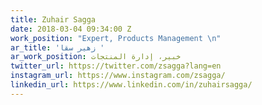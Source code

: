 ```yaml
---
title: Zuhair Sagga
date: 2018-03-04 09:34:00 Z
work_position: "Expert, Products Management \n"
ar_title: 'زهير سقا '
ar_work_position: خبير، إدارة المنتجات
twitter_url: https://twitter.com/zsagga?lang=en
instagram_url: https://www.instagram.com/zsagga/
linkedin_url: https://www.linkedin.com/in/zuhairsagga/
---
```


